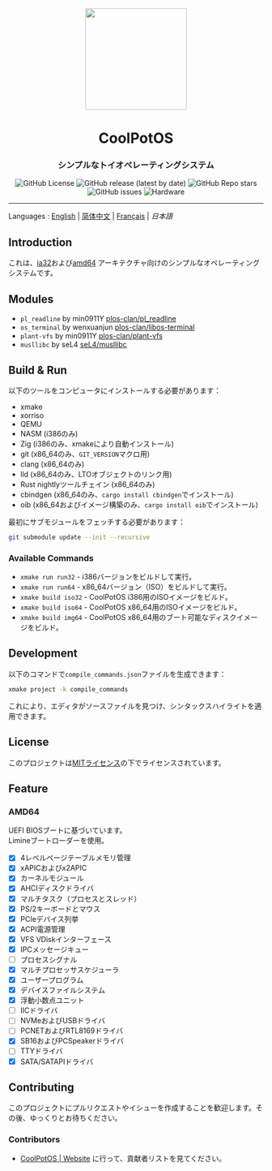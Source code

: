 <div align="center">
<img height="200px" src="https://github.com/user-attachments/assets/9542ad95-0f48-43ad-9617-a750db84e907" />

<h1 align="center">CoolPotOS</h1>
<h3>シンプルなトイオペレーティングシステム</h3>

<img alt="GitHub License" src="https://img.shields.io/github/license/plos-clan/CoolPotOS?style=flat-square"/>
<img alt="GitHub release (latest by date)" src="https://img.shields.io/github/v/release/plos-clan/CoolPotOS?style=flat-square"/>
<img alt="GitHub Repo stars" src="https://img.shields.io/github/stars/plos-clan/CoolPotOS?style=flat-square"/>
<img alt="GitHub issues" src="https://img.shields.io/github/issues/plos-clan/CoolPotOS?style=flat-square"/>
<img alt="Hardware" src="https://img.shields.io/badge/Hardware-i386_x64-blue?style=flat-square"/>
</div>

---

Languages
: [English](../README.md)
| [简体中文](README-zh-CN.md)
| [Français](README-fr-FR.md)
| *日本語*

## Introduction

これは、[ia32](https://en.wikipedia.org/wiki/IA-32)および[amd64](https://en.wikipedia.org/wiki/X86-64)
アーキテクチャ向けのシンプルなオペレーティングシステムです。

## Modules

- `pl_readline` by min0911Y [plos-clan/pl_readline](https://github.com/plos-clan/pl_readline)
- `os_terminal` by wenxuanjun [plos-clan/libos-terminal](https://github.com/plos-clan/libos-terminal)
- `plant-vfs` by min0911Y [plos-clan/plant-vfs](https://github.com/plos-clan/plant-vfs)
- `musllibc` by seL4 [seL4/musllibc](https://github.com/seL4/musllibc)

## Build & Run

以下のツールをコンピュータにインストールする必要があります：

- xmake
- xorriso
- QEMU
- NASM (i386のみ)
- Zig (i386のみ、xmakeにより自動インストール)
- git (x86_64のみ、`GIT_VERSION`マクロ用)
- clang (x86_64のみ)
- lld (x86_64のみ、LTOオブジェクトのリンク用)
- Rust nightlyツールチェイン (x86_64のみ)
- cbindgen (x86_64のみ、`cargo install cbindgen`でインストール)
- oib (x86_64およびイメージ構築のみ、`cargo install oib`でインストール)

最初にサブモジュールをフェッチする必要があります：

```bash
git submodule update --init --recursive
```

### Available Commands

- `xmake run run32` - i386バージョンをビルドして実行。
- `xmake run run64` - x86_64バージョン（ISO）をビルドして実行。
- `xmake build iso32` - CoolPotOS i386用のISOイメージをビルド。
- `xmake build iso64` - CoolPotOS x86_64用のISOイメージをビルド。
- `xmake build img64` - CoolPotOS x86_64用のブート可能なディスクイメージをビルド。

## Development

以下のコマンドで`compile_commands.json`ファイルを生成できます：

```bash
xmake project -k compile_commands
```

これにより、エディタがソースファイルを見つけ、シンタックスハイライトを適用できます。

## License

このプロジェクトは[MITライセンス](LICENSE)の下でライセンスされています。

## Feature

### AMD64

UEFI BIOSブートに基づいています。\
Limineブートローダーを使用。

- [x] 4レベルページテーブルメモリ管理
- [x] xAPICおよびx2APIC
- [x] カーネルモジュール
- [x] AHCIディスクドライバ
- [x] マルチタスク（プロセスとスレッド）
- [x] PS/2キーボードとマウス
- [x] PCIeデバイス列挙
- [x] ACPI電源管理
- [x] VFS VDiskインターフェース
- [x] IPCメッセージキュー
- [ ] プロセスシグナル
- [x] マルチプロセッサスケジューラ
- [x] ユーザープログラム
- [x] デバイスファイルシステム
- [x] 浮動小数点ユニット
- [ ] IICドライバ
- [ ] NVMeおよびUSBドライバ
- [ ] PCNETおよびRTL8169ドライバ
- [x] SB16およびPCSpeakerドライバ
- [ ] TTYドライバ
- [x] SATA/SATAPIドライバ

## Contributing

このプロジェクトにプルリクエストやイシューを作成することを歓迎します。その後、ゆっくりとお待ちください。

### Contributors

* [CoolPotOS | Website](cpos.plos-clan.org) に行って、貢献者リストを見てください。
